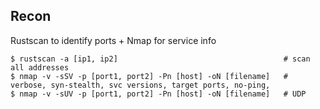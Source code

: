 ## Recon

Rustscan to identify ports + Nmap for service info
```
$ rustscan -a [ip1, ip2]                                     # scan all addresses
$ nmap -v -sSV -p [port1, port2] -Pn [host] -oN [filename]   # verbose, syn-stealth, svc versions, target ports, no-ping,
$ nmap -v -sUV -p [port1, port2] -Pn [host] -oN [filename]   # UDP
```
